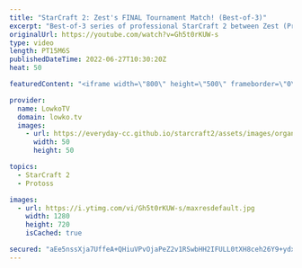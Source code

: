 ```yaml
---
title: "StarCraft 2: Zest's FINAL Tournament Match! (Best-of-3)"
excerpt: "Best-of-3 series of professional StarCraft 2 between Zest (Protoss) and Clem (Terran). Zest has announced that he is starting up his mandatory military service in South Korea very soon, and because of that he is forced to retire from StarCraft 2. In this video I cast Zest's final tournament games, when"
originalUrl: https://youtube.com/watch?v=Gh5t0rKUW-s
type: video
length: PT15M6S
publishedDateTime: 2022-06-27T10:30:20Z
heat: 50

featuredContent: "<iframe width=\"800\" height=\"500\" frameborder=\"0\" src=\"https://www.youtube.com/embed/Gh5t0rKUW-s\" allow=\"accelerometer; autoplay; encrypted-media; gyroscope; picture-in-picture\" allowfullscreen></iframe>"

provider:
  name: LowkoTV
  domain: lowko.tv
  images:
    - url: https://everyday-cc.github.io/starcraft2/assets/images/organizations/lowko.tv-50x50.jpg
      width: 50
      height: 50

topics:
  - StarCraft 2
  - Protoss

images:
  - url: https://i.ytimg.com/vi/Gh5t0rKUW-s/maxresdefault.jpg
    width: 1280
    height: 720
    isCached: true

secured: "aEe5nssXja7UffeA+QHiuVPvOjaPeZ2v1RSwbHH2IFULL0tXH8ceh26Y9+ydxOGEQtx5ShzGr8G8zOt3l+rrj9ebuFK8Ei1pEQHhBCLfIyM5k3oMTxyqMafHC13G9mAD5psv/Vh2EkmNKNL5RFbsr6Jnqm2kq5up3UMjeYf7N1RBckoook/+1hQOh2bXiAhFQ0vwSzHQvUrTbMdagGH0HGirRYwZcJnUO2+CJI4P7qZ+NihhdfpuLZO6gTimV78w7Y8Yu3vKC0Iao9awLX2DMR6vvemNblReDiMhZgCP9BFr+iaqQiPTJmsSOLEwrVEvufVTwOnBe5jGlMkZLTgBhg+zm3CJZTB0kutcx+/RJH46ob/ud/oGFrUg9xRnRCaKSVXNvMQo7X0UHKGsoLQah041dNOtZmO2I07Sfqyc8/M=;NtI1US3jZH4AjBadkxUJag=="
---
```



